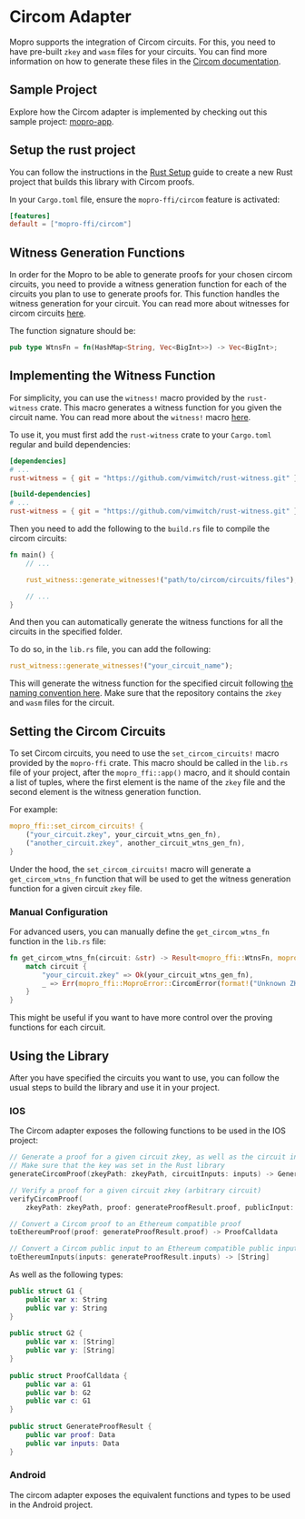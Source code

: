 # Circom Adapter

Mopro supports the integration of Circom circuits. For this, you need to have pre-built `zkey` and `wasm` files for your
circuits. You can find more information on how to generate these files in
the [Circom documentation](https://docs.circom.io).

## Sample Project

Explore how the Circom adapter is implemented by checking out this sample
project: [mopro-app](https://github.com/vimwitch/mopro-app).

## Setup the rust project

You can follow the instructions in the [Rust Setup](/getting-started/rust-setup.md) guide to create a new Rust project
that builds this library with Circom proofs.

In your `Cargo.toml` file, ensure the `mopro-ffi/circom` feature is activated:

```toml
[features]
default = ["mopro-ffi/circom"]
```

## Witness Generation Functions

In order for the Mopro to be able to generate proofs for your chosen circom circuits, you need to provide a witness
generation function for each of the circuits you plan to use to generate proofs for. This function handles the witness
generation for your circuit. You can read more about witnesses for circom
circuits [here](https://docs.circom.io/background/background/#witness).

The function signature should be:

```rust
pub type WtnsFn = fn(HashMap<String, Vec<BigInt>>) -> Vec<BigInt>;
```

## Implementing the Witness Function

For simplicity, you can use the `witness!` macro provided by the `rust-witness` crate. This macro generates a witness
function for you given the circuit name. You can read more about the `witness!`
macro [here](https://github.com/vimwitch/rust-witness).

To use it, you must first add the `rust-witness` crate to your `Cargo.toml` regular and build dependencies:

```toml
[dependencies]
# ...
rust-witness = { git = "https://github.com/vimwitch/rust-witness.git" }

[build-dependencies]
# ...
rust-witness = { git = "https://github.com/vimwitch/rust-witness.git" }
```

Then you need to add the following to the `build.rs` file to compile the circom circuits:

```rust
fn main() {
    // ...

    rust_witness::generate_witnesses!("path/to/circom/circuits/files");

    // ...
}
```

And then you can automatically generate the witness functions for all the circuits in the specified folder.

To do so, in the `lib.rs` file, you can add the following:

```rust
rust_witness::generate_witnesses!("your_circuit_name");
```

This will generate the witness function for the specified circuit
following [the naming convention here](https://github.com/vimwitch/rust-witness?tab=readme-ov-file#rust-witness). Make
sure that the repository contains the `zkey` and `wasm` files for the circuit.

## Setting the Circom Circuits

To set Circom circuits, you need to use the `set_circom_circuits!` macro provided by the `mopro-ffi` crate. This macro
should be called in the `lib.rs` file of your project, after the `mopro_ffi::app()` macro, and it should contain a list
of tuples, where the first element is the name of the `zkey` file and the second element is the witness generation
function.

For example:

```rust
mopro_ffi::set_circom_circuits! {
    ("your_circuit.zkey", your_circuit_wtns_gen_fn),
    ("another_circuit.zkey", another_circuit_wtns_gen_fn),
}
```

Under the hood, the `set_circom_circuits!` macro will generate a `get_circom_wtns_fn` function that will be used to get
the witness generation function for a given circuit `zkey` file.

### Manual Configuration

For advanced users, you can manually define the `get_circom_wtns_fn` function in the `lib.rs` file:

```rust
fn get_circom_wtns_fn(circuit: &str) -> Result<mopro_ffi::WtnsFn, mopro_ffi::MoproError> {
    match circuit {
        "your_circuit.zkey" => Ok(your_circuit_wtns_gen_fn),
        _ => Err(mopro_ffi::MoproError::CircomError(format!("Unknown ZKEY: {}", circuit).to_string()))
    }
}
```

This might be useful if you want to have more control over the proving functions for each circuit.

## Using the Library

After you have specified the circuits you want to use, you can follow the usual steps to build the library and use it in
your project.

### IOS

The Circom adapter exposes the following functions to be used in the IOS project:

```swift
// Generate a proof for a given circuit zkey, as well as the circuit inputs
// Make sure that the key was set in the Rust library
generateCircomProof(zkeyPath: zkeyPath, circuitInputs: inputs) -> GenerateProofResult

// Verify a proof for a given circuit zkey (arbitrary circuit)
verifyCircomProof(
    zkeyPath: zkeyPath, proof: generateProofResult.proof, publicInput: generateProofResult.inputs) -> Bool

// Convert a Circom proof to an Ethereum compatible proof
toEthereumProof(proof: generateProofResult.proof) -> ProofCalldata

// Convert a Circom public input to an Ethereum compatible public input
toEthereumInputs(inputs: generateProofResult.inputs) -> [String]
```

As well as the following types:

```swift
public struct G1 {
    public var x: String
    public var y: String
}
    
public struct G2 {
    public var x: [String]
    public var y: [String]
}
    
public struct ProofCalldata {
    public var a: G1
    public var b: G2
    public var c: G1
}
    
public struct GenerateProofResult {
    public var proof: Data
    public var inputs: Data
}
```

### Android

The circom adapter exposes the equivalent functions and types to be used in the Android project. 


